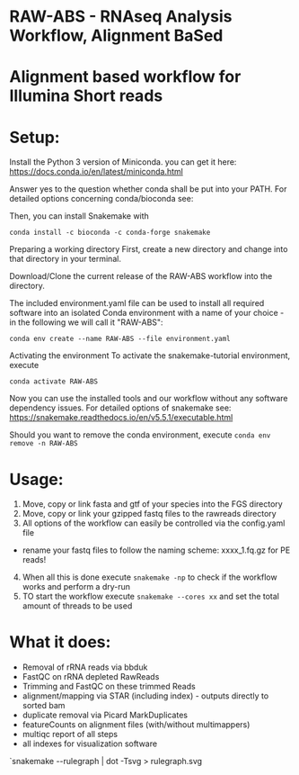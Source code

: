 # RAW-ABS - RNAseq Analysis Workflow, Alignment BaSed 
# Alignment based workflow for Illumina Short reads


# Setup:
Install the Python 3 version of Miniconda.
you can get it here: https://docs.conda.io/en/latest/miniconda.html

Answer yes to the question whether conda shall be put into your PATH.
For detailed options concerning conda/bioconda see:

Then, you can install Snakemake with

`conda install -c bioconda -c conda-forge snakemake`

Preparing a working directory
First, create a new directory and change into that directory in your terminal.

Download/Clone the current release of the RAW-ABS workflow into the directory.

The included environment.yaml file can be used to install all required software into an isolated Conda environment with a name of your choice - in the following we will call it "RAW-ABS":

`conda env create --name RAW-ABS --file environment.yaml`

Activating the environment
To activate the snakemake-tutorial environment, execute

`conda activate RAW-ABS`

Now you can use the installed tools and our workflow without any software dependency issues.
For detailed options of snakemake see: https://snakemake.readthedocs.io/en/v5.5.1/executable.html

Should you want to remove the conda environment, execute
`conda env remove -n RAW-ABS`

# Usage:
1) Move, copy or link fasta and gtf of your species into the FGS directory
2) Move, copy or link your gzipped fastq files to the rawreads directory
3) All options of the workflow can easily be controlled via the config.yaml file
  - rename your fastq files to follow the naming scheme: xxxx_1.fq.gz for PE reads!
4) When all this is done execute `snakemake -np` to check if the workflow works and perform a dry-run
5) TO start the workflow execute `snakemake --cores xx` and set the total amount of threads to be used

# What it does:
- Removal of rRNA reads via bbduk
- FastQC on rRNA depleted RawReads
- Trimming and FastQC on these trimmed Reads
- alignment/mapping via STAR (including index) - outputs directly to sorted bam
- duplicate removal via Picard MarkDuplicates
- featureCounts on alignment files (with/without multimappers)
- multiqc report of all steps
- all indexes for visualization software


`snakemake --rulegraph | dot -Tsvg > rulegraph.svg
